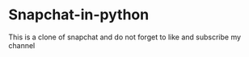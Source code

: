 # Snapchat-in-python
This is a clone of snapchat and do not forget to like and subscribe my channel
